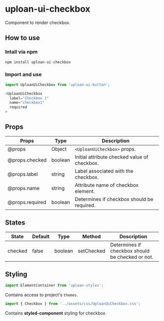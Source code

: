 # uploan-ui-checkbox
Component to render checkbox.

## How to use
### Intall via npm
```js
npm install uploan-ui-checkbox
```

### Import and use
```js
import UploanUiCheckbox from 'uploan-ui-button';

<UploanUiCheckbox
  label="Checkbox 1"
  name="checkbox1"
  required
>
```

## Props
| Props           | Type    | Description                                  |
| --------------- | ------- | -------------------------------------------- |
| @props          | Object  | `<UploanUiCheckbox>` props.                  |
| @props.checked  | boolean | Initial attribute checked value of checkbox. |
| @props.label    | string  | Label associated with the checkbox.          |
| @props.name     | string  | Attribute name of checkbox element.          |
| @props.required | boolean | Determines if checkbox should be required.   |

## States
| State   | Default | Type    | Method     | Description                                      |
| ------- | ------- | ------- | ---------- | ------------------------------------------------ |
| checked | false   | boolean | setChecked | Determines if checkbox should be checked or not. |.

## Styling
```js
import ElementContainer from 'uploan-styles';
```
Contains access to project's `themes`.

```js
import { Checkbox } from '../assets/css/UploanUiCheckbox.css';
``` 
Contains **styled-component** styling for checkbox.
